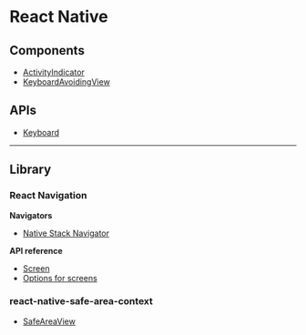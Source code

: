 # React Native

## Components

- [ActivityIndicator](./Comp-ActivityIndicator.md)
- [KeyboardAvoidingView](./Comp-KeyboardAvoidingView.md)

## APIs

- [Keyboard](./APIs-Keyboard.md)

---

## Library

### React Navigation

**Navigators**

- [Native Stack Navigator](./react-navigation/native-stack.md)

**API reference**

- [Screen](./react-navigation/screen.md)
- [Options for screens](./react-navigation/options-for-screens.md)

### react-native-safe-area-context

- [SafeAreaView](./react-native-safe-area-context/safe-area-view.md)
